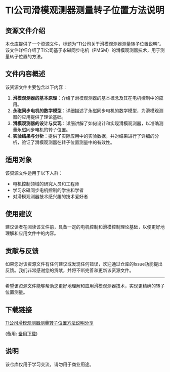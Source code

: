 # TI公司滑模观测器测量转子位置方法说明

## 资源文件介绍

本仓库提供了一个资源文件，标题为“TI公司关于滑模观测器测量转子位置说明”。该文件详细介绍了TI公司基于永磁同步电机（PMSM）的滑模观测器技术，用于测量转子位置的方法。

## 文件内容概述

该资源文件主要包含以下内容：

1. **滑模观测器的基本原理**：介绍了滑模观测器的基本概念及其在电机控制中的应用。
2. **永磁同步电机的数学模型**：详细描述了永磁同步电机的数学模型，为滑模观测器的应用提供了理论基础。
3. **滑模观测器的设计与实现**：详细讲解了如何设计和实现滑模观测器，以准确测量永磁同步电机的转子位置。
4. **实验结果与分析**：提供了实际应用中的实验数据，并对结果进行了详细的分析，验证了滑模观测器在转子位置测量中的有效性。

## 适用对象

该资源文件适用于以下人群：

- 电机控制领域的研究人员和工程师
- 学习永磁同步电机控制的学生和学者
- 对滑模观测器技术感兴趣的技术爱好者

## 使用建议

建议读者在阅读该文件前，具备一定的电机控制和滑模控制理论基础，以便更好地理解和应用文件中的内容。

## 贡献与反馈

如果您对该资源文件有任何建议或发现任何错误，欢迎通过仓库的Issue功能提出反馈。我们非常感谢您的贡献，并将不断完善和更新该资源文件。

---

希望该资源文件能够帮助您更好地理解和应用滑模观测器技术，实现更精确的转子位置测量。

## 下载链接
[TI公司滑模观测器测量转子位置方法说明分享](https://pan.quark.cn/s/5bdb97f14202) 

(备用: [备用下载](https://pan.baidu.com/s/1BgPicbn2LYSl1_a0YbF1Ag?pwd=1234))

## 说明

该仓库仅用于学习交流，请勿用于商业用途。
